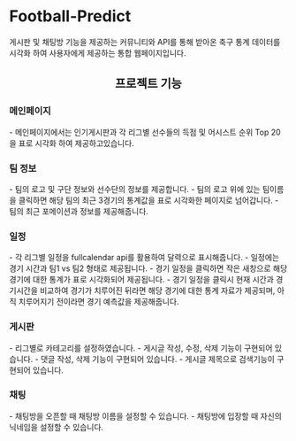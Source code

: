 # Football-Predict
게시판 및 채팅방 기능을 제공하는 커뮤니티와 API를 통해 받아온 축구 통계 데이터를 시각화 하여 사용자에게 제공하는 통합 웹페이지입니다.


<h2 align="center">프로젝트 기능 </h2>

<h3> 메인페이지 </h3>
- 메인페이지에서는 인기게시판과 각 리그별 선수들의 득점 및 어시스트 순위 Top 20을 표로 시각화 하여 제공하고있습니다.

<h3>팀 정보</h3>
- 팀의 로고 및 구단 정보와 선수단의 정보를 제공합니다.
- 팀의 로고 위에 있는 팀이름을 클릭하면 해당 팀의 최근 3경기의 통계값을 표로 시각화한 페이지로 넘어갑니다.
- 팀의 최근 포메이션과 정보를 제공해줍니다.

<h3>일정</h3>
- 각 리그별 일정을 fullcalendar api를 활용하여 달력으로 표시해줍니다.
- 일정에는 경기 시간과 팀1 vs 팀2 형태로 제공됩니다.
- 경기 일정을 클릭하면 작은 새창으로 해당 경기에 대한 통계가 표로 시각화되어 제공됩니다.
- 경기 일정을 클릭시 현재 시간과 경기시간을 비교하여 경기가 치루어진 뒤라면 해당 경기에 대한 통계 자료가 제공되며, 아직 치루어지기 전이라면 경기 예측값을 제공해줍니다.

<h3>게시판</h3>
- 리그별로 카테고리를 설정하였습니다.
- 게시글 작성, 수정, 삭제 기능이 구현되어 있습니다.
- 댓글 작성, 삭제 기능이 구현되어 있습니다.
- 게시글 제목으로 검색기능이 구현되어 있습니다.
  
<h3>채팅</h3>
- 채팅방을 오픈할 때 채팅방 이름을 설정할 수 있습니다.
- 채팅방에 입장할 때 자신의 닉네임을 설정할 수 있습니다.

